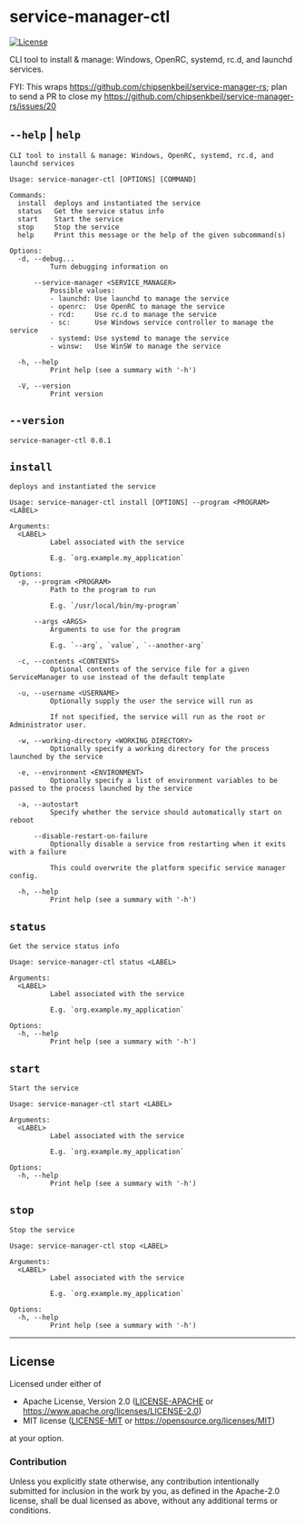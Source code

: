 service-manager-ctl
===================

[![License](https://img.shields.io/badge/license-Apache--2.0%20OR%20MIT-blue.svg)](https://opensource.org/licenses/Apache-2.0)

CLI tool to install & manage: Windows, OpenRC, systemd, rc.d, and launchd services.

FYI: This wraps https://github.com/chipsenkbeil/service-manager-rs; plan to send a PR to close my https://github.com/chipsenkbeil/service-manager-rs/issues/20

## `--help` | `help`

    CLI tool to install & manage: Windows, OpenRC, systemd, rc.d, and launchd services
    
    Usage: service-manager-ctl [OPTIONS] [COMMAND]
    
    Commands:
      install  deploys and instantiated the service
      status   Get the service status info
      start    Start the service
      stop     Stop the service
      help     Print this message or the help of the given subcommand(s)
    
    Options:
      -d, --debug...
              Turn debugging information on
    
          --service-manager <SERVICE_MANAGER>
              Possible values:
              - launchd: Use launchd to manage the service
              - openrc:  Use OpenRC to manage the service
              - rcd:     Use rc.d to manage the service
              - sc:      Use Windows service controller to manage the service
              - systemd: Use systemd to manage the service
              - winsw:   Use WinSW to manage the service
    
      -h, --help
              Print help (see a summary with '-h')
    
      -V, --version
              Print version

## `--version`

    service-manager-ctl 0.0.1

## `install`

    deploys and instantiated the service
    
    Usage: service-manager-ctl install [OPTIONS] --program <PROGRAM> <LABEL>
    
    Arguments:
      <LABEL>
              Label associated with the service
              
              E.g. `org.example.my_application`
    
    Options:
      -p, --program <PROGRAM>
              Path to the program to run
              
              E.g. `/usr/local/bin/my-program`
    
          --args <ARGS>
              Arguments to use for the program
              
              E.g. `--arg`, `value`, `--another-arg`
    
      -c, --contents <CONTENTS>
              Optional contents of the service file for a given ServiceManager to use instead of the default template
    
      -u, --username <USERNAME>
              Optionally supply the user the service will run as
              
              If not specified, the service will run as the root or Administrator user.
    
      -w, --working-directory <WORKING_DIRECTORY>
              Optionally specify a working directory for the process launched by the service
    
      -e, --environment <ENVIRONMENT>
              Optionally specify a list of environment variables to be passed to the process launched by the service
    
      -a, --autostart
              Specify whether the service should automatically start on reboot
    
          --disable-restart-on-failure
              Optionally disable a service from restarting when it exits with a failure
              
              This could overwrite the platform specific service manager config.
    
      -h, --help
              Print help (see a summary with '-h')

## `status`

    Get the service status info
    
    Usage: service-manager-ctl status <LABEL>
    
    Arguments:
      <LABEL>
              Label associated with the service
              
              E.g. `org.example.my_application`
    
    Options:
      -h, --help
              Print help (see a summary with '-h')

## `start`

    Start the service
    
    Usage: service-manager-ctl start <LABEL>
    
    Arguments:
      <LABEL>
              Label associated with the service
              
              E.g. `org.example.my_application`
    
    Options:
      -h, --help
              Print help (see a summary with '-h')

## `stop`

    Stop the service
    
    Usage: service-manager-ctl stop <LABEL>
    
    Arguments:
      <LABEL>
              Label associated with the service
              
              E.g. `org.example.my_application`
    
    Options:
      -h, --help
              Print help (see a summary with '-h')

<hr>

## License

Licensed under either of

- Apache License, Version 2.0 ([LICENSE-APACHE](LICENSE-APACHE) or <https://www.apache.org/licenses/LICENSE-2.0>)
- MIT license ([LICENSE-MIT](LICENSE-MIT) or <https://opensource.org/licenses/MIT>)

at your option.

### Contribution

Unless you explicitly state otherwise, any contribution intentionally submitted
for inclusion in the work by you, as defined in the Apache-2.0 license, shall be
dual licensed as above, without any additional terms or conditions.
